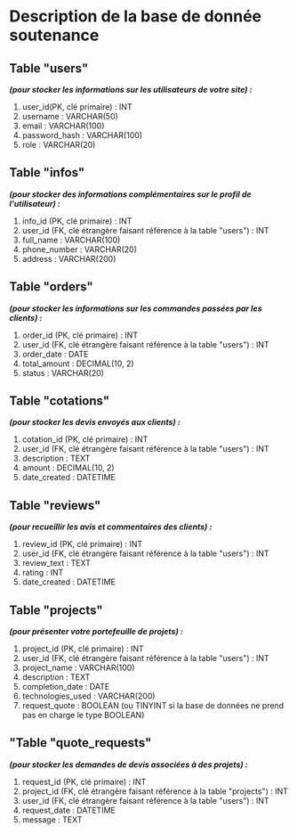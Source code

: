 # Description de la base de donnée soutenance


## Table "users"
***(pour stocker les informations sur les utilisateurs de votre site) :***

1. user_id(PK, clé primaire) : INT
2. username : VARCHAR(50)
3. email : VARCHAR(100)
4. password_hash : VARCHAR(100)
5. role : VARCHAR(20)


## Table "infos"
***(pour stocker des informations complémentaires sur le profil de l'utilisateur) :***

1. info_id (PK, clé primaire) : INT
2. user_id (FK, clé étrangère faisant référence à la table "users") : INT
3. full_name : VARCHAR(100)
4. phone_number : VARCHAR(20)
5. address : VARCHAR(200)


## Table "orders"
***(pour stocker les informations sur les commandes passées par les clients) :***

1. order_id (PK, clé primaire) : INT
2. user_id (FK, clé étrangère faisant référence à la table "users") : INT
3. order_date : DATE
4. total_amount : DECIMAL(10, 2)
5. status : VARCHAR(20)


## Table "cotations"
***(pour stocker les devis envoyés aux clients) :***

1. cotation_id (PK, clé primaire) : INT
2. user_id (FK, clé étrangère faisant référence à la table "users") : INT
3. description : TEXT
4. amount : DECIMAL(10, 2)
5. date_created : DATETIME


## Table "reviews"
***(pour recueillir les avis et commentaires des clients) :***

1. review_id (PK, clé primaire) : INT
2. user_id (FK, clé étrangère faisant référence à la table "users") : INT
3. review_text : TEXT
4. rating : INT
5. date_created : DATETIME


## Table "projects"
***(pour présenter votre portefeuille de projets) :***

1. project_id (PK, clé primaire) : INT
2. user_id (FK, clé étrangère faisant référence à la table "users") : INT
3. project_name : VARCHAR(100)
4. description : TEXT
5. completion_date : DATE
6. technologies_used : VARCHAR(200)
7. request_quote : BOOLEAN (ou TINYINT si la base de données ne prend pas en charge le type BOOLEAN)


## "Table "quote_requests"
***(pour stocker les demandes de devis associées à des projets) :***
1. request_id (PK, clé primaire) : INT
2. project_id (FK, clé étrangère faisant référence à la table "projects") : INT
3. user_id (FK, clé étrangère faisant référence à la table "users") : INT
4. request_date : DATETIME
5. message : TEXT
